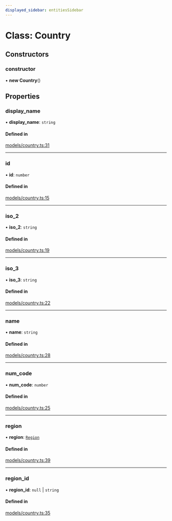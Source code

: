 ```yaml
---
displayed_sidebar: entitiesSidebar
---
```


# Class: Country

## Constructors

### constructor

• **new Country**()

## Properties

### display\_name

• **display\_name**: `string`

#### Defined in

[models/country.ts:31](https://github.com/medusajs/medusa/blob/70139d0bb/packages/medusa/src/models/country.ts#L31)

___

### id

• **id**: `number`

#### Defined in

[models/country.ts:15](https://github.com/medusajs/medusa/blob/70139d0bb/packages/medusa/src/models/country.ts#L15)

___

### iso\_2

• **iso\_2**: `string`

#### Defined in

[models/country.ts:19](https://github.com/medusajs/medusa/blob/70139d0bb/packages/medusa/src/models/country.ts#L19)

___

### iso\_3

• **iso\_3**: `string`

#### Defined in

[models/country.ts:22](https://github.com/medusajs/medusa/blob/70139d0bb/packages/medusa/src/models/country.ts#L22)

___

### name

• **name**: `string`

#### Defined in

[models/country.ts:28](https://github.com/medusajs/medusa/blob/70139d0bb/packages/medusa/src/models/country.ts#L28)

___

### num\_code

• **num\_code**: `number`

#### Defined in

[models/country.ts:25](https://github.com/medusajs/medusa/blob/70139d0bb/packages/medusa/src/models/country.ts#L25)

___

### region

• **region**: [`Region`](Region.md)

#### Defined in

[models/country.ts:39](https://github.com/medusajs/medusa/blob/70139d0bb/packages/medusa/src/models/country.ts#L39)

___

### region\_id

• **region\_id**: ``null`` \| `string`

#### Defined in

[models/country.ts:35](https://github.com/medusajs/medusa/blob/70139d0bb/packages/medusa/src/models/country.ts#L35)
